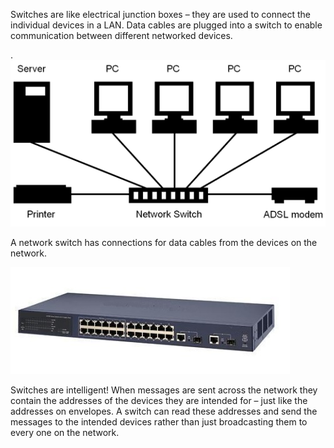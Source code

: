 Switches are like electrical junction boxes – they are used to connect the individual devices in a LAN. Data cables are plugged into a switch to enable communication between different networked devices.

.![](.guides/img/switches.png)

A network switch has connections for data cables from the devices on the network.

![](.guides/img/networkswitches.png)

Switches are intelligent! When messages are sent across the network they contain the addresses of the devices they are intended for – just like the addresses on envelopes.
A switch can read these addresses and send the messages to the intended devices rather than just broadcasting them to every one on the network.